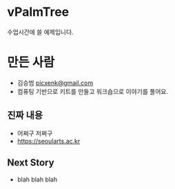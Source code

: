 # vPalmTree
수업시간에 쓸 예제입니다.

# 만든 사람
* 김승범 <picxenk@gmail.com>
* 컴퓨팅 기반으로 키트를 만들고 워크숍으로 이야기를 풀어요.

## 진짜 내용
* 어쩌구 저쩌구
* https://seoularts.ac.kr

## Next Story
* blah blah blah 
